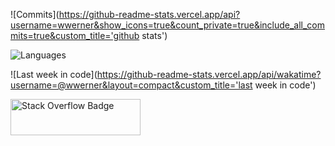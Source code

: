 ![Commits](https://github-readme-stats.vercel.app/api?username=wwerner&show_icons=true&count_private=true&include_all_commits=true&custom_title='github stats')

![Languages](https://github-readme-stats.vercel.app/api/top-langs/?username=wwerner&hide=shell&langs_count=10&layout=compact&custom_title=languages)

![Last week in code](https://github-readme-stats.vercel.app/api/wakatime?username=@wwerner&layout=compact&custom_title='last week in code')

<a href="https://stackexchange.com/users/65901"><img src="https://stackexchange.com/users/flair/65901.png?theme=clean" width="208" height="58" alt="Stack Overflow Badge" title="wwerner on stack overflow"></a>
